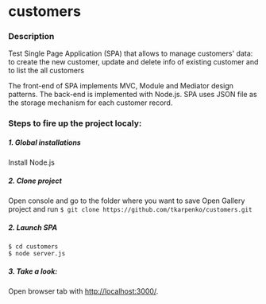 # customers

### Description

Test Single Page Application (SPA) that allows to manage customers' data: to create the new customer, update and delete info of existing customer and to list the all customers

The front-end of SPA implements MVC, Module and Mediator design patterns.
The back-end is implemented with Node.js.
SPA uses JSON file as the storage mechanism for each customer record.

### Steps to fire up the project localy:

##### 1. Global installations
Install Node.js

##### 2. Clone project
Open console and go to the folder where you want to save Open Gallery project and run
```$ git clone https://github.com/tkarpenko/customers.git ```

##### 2. Launch SPA 
```
$ cd customers
$ node server.js
```

##### 3. Take a look:
Open browser tab with [http://localhost:3000/](http://localhost:3000/).